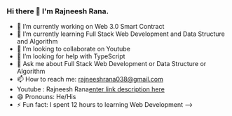 ### Hi there 👋 I'm Rajneesh Rana.


- 🔭 I’m currently working on  Web 3.0 Smart Contract
- 🌱 I’m currently learning Full Stack Web Development and Data Structure and Algorithm
- 👯 I’m looking to collaborate on Youtube
- 🤔 I’m looking for help with TypeScript 
- 💬 Ask me about Full Stack Web Development or Data Structure or Algorithm
- 📫 How to reach me: rajneeshrana038@gmail.com
- Youtube : Rajneesh Rana[enter link description here](https://www.youtube.com/c/RajneeshRana0)
- 😄 Pronouns: He/His
- ⚡ Fun fact: I spent 12 hours to learning Web Development
-->
